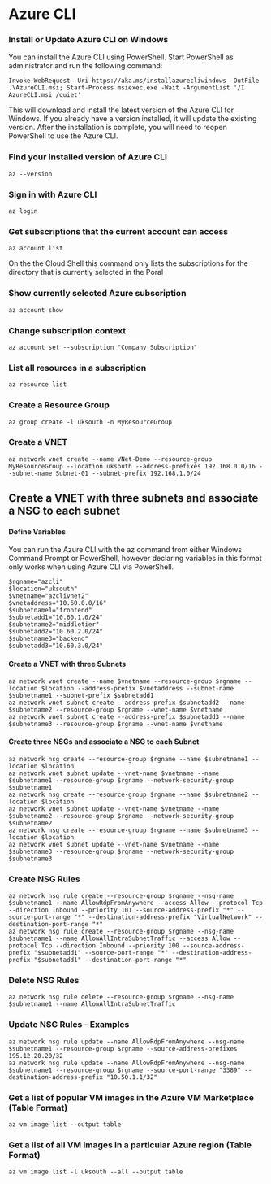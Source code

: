 # Azure CLI
### Install or Update Azure CLI on Windows
You can install the Azure CLI using PowerShell. Start PowerShell as administrator and run the following command:  
```
Invoke-WebRequest -Uri https://aka.ms/installazurecliwindows -OutFile .\AzureCLI.msi; Start-Process msiexec.exe -Wait -ArgumentList '/I AzureCLI.msi /quiet'
```
This will download and install the latest version of the Azure CLI for Windows. If you already have a version installed, it will update the existing version. After the installation is complete, you will need to reopen PowerShell to use the Azure CLI.
### Find your installed version of Azure CLI
```
az --version
```
### Sign in with Azure CLI
```
az login
```
### Get subscriptions that the current account can access
```
az account list
```
On the the Cloud Shell this command only lists the subscriptions for the directory that is currently selected in the Poral
### Show currently selected Azure subscription
```
az account show
```
### Change subscription context
```
az account set --subscription "Company Subscription"
```
### List all resources in a subscription
```
az resource list
```
### Create a Resource Group
```
az group create -l uksouth -n MyResourceGroup
```
### Create a VNET
```
az network vnet create --name VNet-Demo --resource-group MyResourceGroup --location uksouth --address-prefixes 192.168.0.0/16 --subnet-name Subnet-01 --subnet-prefix 192.168.1.0/24
```
## Create a VNET with three subnets and associate a NSG to each subnet
#### Define Variables
You can run the Azure CLI with the az command from either Windows Command Prompt or PowerShell, however declaring variables in this format only works when using Azure CLI via PowerShell.
```
$rgname="azcli"
$location="uksouth"
$vnetname="azclivnet2"
$vnetaddress="10.60.0.0/16"
$subnetname1="frontend"
$subnetadd1="10.60.1.0/24"
$subnetname2="middletier"
$subnetadd2="10.60.2.0/24"
$subnetname3="backend"
$subnetadd3="10.60.3.0/24"
```
#### Create a VNET with three Subnets
```
az network vnet create --name $vnetname --resource-group $rgname --location $location --address-prefix $vnetaddress --subnet-name $subnetname1 --subnet-prefix $subnetadd1
az network vnet subnet create --address-prefix $subnetadd2 --name $subnetname2 --resource-group $rgname --vnet-name $vnetname
az network vnet subnet create --address-prefix $subnetadd3 --name $subnetname3 --resource-group $rgname --vnet-name $vnetname
```
#### Create three NSGs and associate a NSG to each Subnet
```
az network nsg create --resource-group $rgname --name $subnetname1 --location $location
az network vnet subnet update --vnet-name $vnetname --name $subnetname1 --resource-group $rgname --network-security-group $subnetname1
az network nsg create --resource-group $rgname --name $subnetname2 --location $location
az network vnet subnet update --vnet-name $vnetname --name $subnetname2 --resource-group $rgname --network-security-group $subnetname2
az network nsg create --resource-group $rgname --name $subnetname3 --location $location
az network vnet subnet update --vnet-name $vnetname --name $subnetname3 --resource-group $rgname --network-security-group $subnetname3
```
### Create NSG Rules
```
az network nsg rule create --resource-group $rgname --nsg-name $subnetname1 --name AllowRdpFromAnywhere --access Allow --protocol Tcp --direction Inbound --priority 101 --source-address-prefix "*" --source-port-range "*" --destination-address-prefix "VirtualNetwork" --destination-port-range "*"
az network nsg rule create --resource-group $rgname --nsg-name $subnetname1 --name AllowAllIntraSubnetTraffic --access Allow --protocol Tcp --direction Inbound --priority 100 --source-address-prefix "$subnetadd1" --source-port-range "*" --destination-address-prefix "$subnetadd1" --destination-port-range "*"
```
### Delete NSG Rules
```
az network nsg rule delete --resource-group $rgname --nsg-name $subnetname1 --name AllowAllIntraSubnetTraffic
```
### Update NSG Rules - Examples
```
az network nsg rule update --name AllowRdpFromAnywhere --nsg-name $subnetname1 --resource-group $rgname --source-address-prefixes 195.12.20.20/32
az network nsg rule update --name AllowRdpFromAnywhere --nsg-name $subnetname1 --resource-group $rgname --source-port-range "3389" --destination-address-prefix "10.50.1.1/32"
```
### Get a list of popular VM images in the Azure VM Marketplace (Table Format)
```
az vm image list --output table
```
### Get a list of all VM images in a particular Azure region (Table Format)
```
az vm image list -l uksouth --all --output table
```

